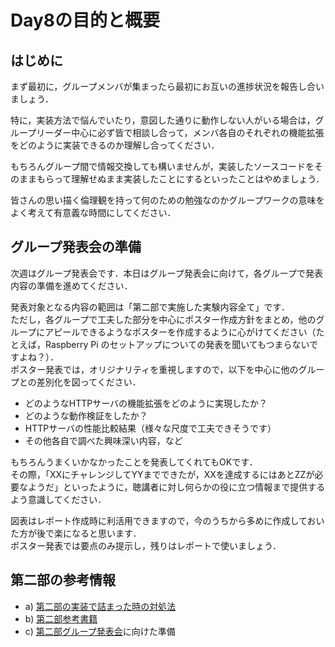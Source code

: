 # Day8の目的と概要
## はじめに

まず最初に，グループメンバが集まったら最初にお互いの進捗状況を報告し合いましょう．

特に，実装方法で悩んでいたり，意図した通りに動作しない人がいる場合は，グループリーダー中心に必ず皆で相談し合って，メンバ各自のそれぞれの機能拡張をどのように実装できるのか理解し合ってください．

もちろんグループ間で情報交換しても構いませんが，実装したソースコードをそのままもらって理解せぬまま実装したことにするといったことはやめましょう．

皆さんの思い描く倫理観を持って何のための勉強なのかグループワークの意味をよく考えて有意義な時間にしてください．

## グループ発表会の準備

次週はグループ発表会です．本日はグループ発表会に向けて，各グループで発表内容の準備を進めてください．

発表対象となる内容の範囲は「第二部で実施した実験内容全て」です．  
ただし，各グループで工夫した部分を中心にポスター作成方針をまとめ，他のグループにアピールできるようなポスターを作成するように心がけてください（たとえば，Raspberry Pi のセットアップについての発表を聞いてもつまらないですよね？）．  
ポスター発表では，オリジナリティを重視しますので，以下を中心に他のグループとの差別化を図ってください．

-   どのようなHTTPサーバの機能拡張をどのように実現したか？
-   どのような動作検証をしたか？
-   HTTPサーバの性能比較結果（様々な尺度で工夫できそうです）
-   その他各自で調べた興味深い内容，など

もちろんうまくいかなかったことを発表してくれてもOKです．  
その際，「XXにチャレンジしてYYまでできたが，XXを達成するにはあとZZが必要なようだ」といったように，聴講者に対し何らかの役に立つ情報まで提供するよう意識してください．

図表はレポート作成時に利活用できますので，今のうちから多めに作成しておいた方が後で楽になると思います．  
ポスター発表では要点のみ提示し，残りはレポートで使いましょう．

## 第二部の参考情報

-   a) [第二部の実装で詰まった時の対処法](https://exp1.inf.shizuoka.ac.jp/%E7%AC%AC%E4%BA%8C%E9%83%A8%E3%81%AE%E5%AE%9F%E8%A3%85%E3%81%A7%E8%A9%B0%E3%81%BE%E3%81%A3%E3%81%9F%E6%99%82%E3%81%AE%E5%AF%BE%E5%87%A6%E6%B3%95 "第二部の実装で詰まった時の対処法")
-   b) [第二部参考書籍](https://exp1.inf.shizuoka.ac.jp/%E7%AC%AC%E4%BA%8C%E9%83%A8%E5%8F%82%E8%80%83%E6%9B%B8%E7%B1%8D "第二部参考書籍")
-   c) [第二部グループ発表会](https://exp1.inf.shizuoka.ac.jp/%E7%AC%AC%E4%BA%8C%E9%83%A8%E3%82%B0%E3%83%AB%E3%83%BC%E3%83%97%E7%99%BA%E8%A1%A8%E4%BC%9A "第二部グループ発表会")に向けた準備